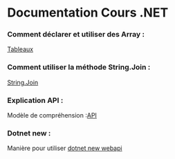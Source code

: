 # Documentation Cours .NET

### Comment déclarer et utiliser des **Array** : 
[Tableaux](https://learn.microsoft.com/fr-fr/dotnet/csharp/language-reference/builtin-types/arrays)

### Comment utiliser la méthode **String.Join** :
[String.Join](https://learn.microsoft.com/fr-fr/dotnet/csharp/language-reference/builtin-types/arrays)

### Explication API : 
Modèle de compréhension :[API](https://aws.amazon.com/fr/what-is/api/#:~:text=Une%20API%20web%20ou%20une,sont%20pas%20des%20services%20web.) 

### Dotnet new :
Manière pour utiliser [dotnet new webapi](https://learn.microsoft.com/en-us/dotnet/core/tools/dotnet-new-sdk-templates#webapi)

